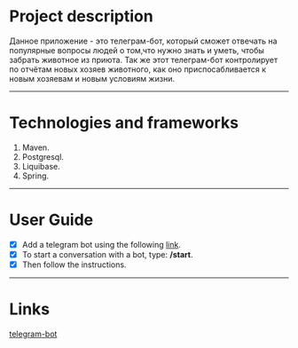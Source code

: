 # Project description
Данное приложение - это телеграм-бот, который сможет отвечать на популярные вопросы людей о том,что нужно знать и уметь, чтобы забрать животное из приюта.
Так же этот телеграм-бот контролирует по отчётам новых хозяев животного, как оно приспосабливается к новым хозяевам и новым условиям жизни.

***
# Technologies and frameworks
1. Maven.
2. Postgresql.
3. Liquibase.
4. Spring.
***
# User Guide
- [x] Add a telegram bot using the following [link](https://t.me/ShelterCatsAndDogs_bot).
- [x] To start a conversation with a bot, type: __/start__.
- [x] Then follow the instructions.
***
# Links

[telegram-bot](https://t.me/ShelterCatsAndDogs_bot)
